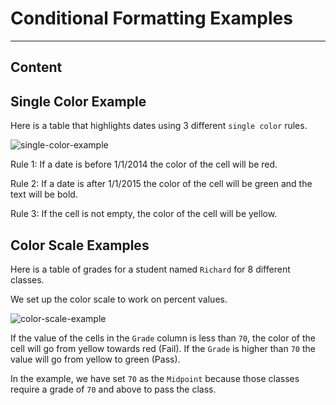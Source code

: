 ﻿---
author: Stefan-Stojanovic

type: normal

category: how to

---

# Conditional Formatting Examples

---
## Content

## Single Color Example

Here is a table that highlights dates using 3 different `single color` rules.

![single-color-example](https://img.enkipro.com/4f0e476b03b66149f518c653738d2605.png)

Rule 1: If a date is before 1/1/2014 the color of the cell will be red.

Rule 2: If a date is after 1/1/2015 the color of the cell will be green and the text will be bold.

Rule 3: If the cell is not empty, the color of the cell will be yellow.

## Color Scale Examples

Here is a table of grades for a student named `Richard` for 8 different classes.

We set up the color scale to work on percent values.

![color-scale-example](https://img.enkipro.com/8dff9f3d4d70e4554f5257aad2623cdb.png)

If the value of the cells in the `Grade` column is less than `70`, the color of the cell will go from yellow towards red (Fail). If the `Grade` is higher than `70` the value will go from yellow to green (Pass).

In the example, we have set `70` as the `Midpoint` because those classes require a grade of `70` and above to pass the class.
